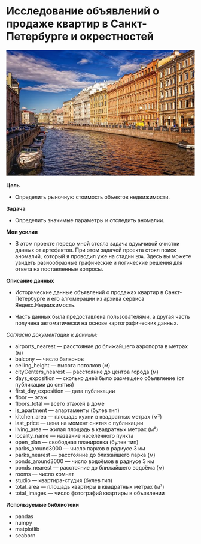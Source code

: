 # Исследование объявлений о продаже квартир в Санкт-Петербурге и окрестностей
![](st_petersburg.jpg?raw=true "Title")

**Цель**
* Определить рыночную стоимость объектов недвижимости.

**Задача**
* Определить значимые параметры и отследить аномалии.


**Мои усилия**
* В этом проекте передо мной стояла задача вдумчивой очистки данных от артефактов. При этом задачей проекта стоял поиск аномалий, который я проводил уже на стадии `EDA`. Здесь вы можете увидеть разнообразные графические и логические решения для ответа на поставленные вопросы.


**Описание данных**
* Исторические данные объявлений о продажах квартир в Санкт-Петербурге и его алгомерации из архива  сервиса Яндекс.Недвижимость.


* Часть данных была предоставлена пользователями, а другая часть получена автоматически на основе картографических данных.

*Согласно документации к данным:*
*	airports_nearest — расстояние до ближайшего аэропорта в метрах (м)
*	balcony — число балконов
*	ceiling_height — высота потолков (м)
*	cityCenters_nearest — расстояние до центра города (м)
*	days_exposition — сколько дней было размещено объявление (от публикации до снятия)
*	first_day_exposition — дата публикации
*	floor — этаж
*	floors_total — всего этажей в доме
*	is_apartment — апартаменты (булев тип)
*	kitchen_area — площадь кухни в квадратных метрах (м²)
*	last_price — цена на момент снятия с публикации
*	living_area — жилая площадь в квадратных метрах (м²)
*	locality_name — название населённого пункта
*	open_plan — свободная планировка (булев тип)
*	parks_around3000 — число парков в радиусе 3 км
*	parks_nearest — расстояние до ближайшего парка (м)
*	ponds_around3000 — число водоёмов в радиусе 3 км
*	ponds_nearest — расстояние до ближайшего водоёма (м)
*	rooms — число комнат
*	studio — квартира-студия (булев тип)
*	total_area — площадь квартиры в квадратных метрах (м²)
*	total_images — число фотографий квартиры в объявлении




**Используемые библиотеки**
* pandas
* numpy
* matplotlib
* seaborn
